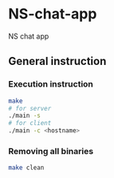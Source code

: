 # NS-chat-app
NS chat app

## General instruction
### Execution instruction
```bash
make
# for server
./main -s
# for client
./main -c <hostname>
```
### Removing all binaries
```bash
make clean
```